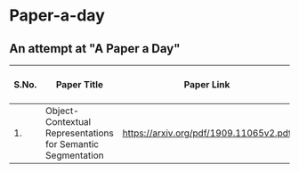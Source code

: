 # Paper-a-day
## An attempt at "A Paper a Day"

| S.No. | Paper Title | Paper Link | Paper Implementation Link | Status |
| --- | --- | --- | --- | --- |
| 1. | Object-Contextual Representations for Semantic Segmentation | https://arxiv.org/pdf/1909.11065v2.pdf | | **WIP** |
